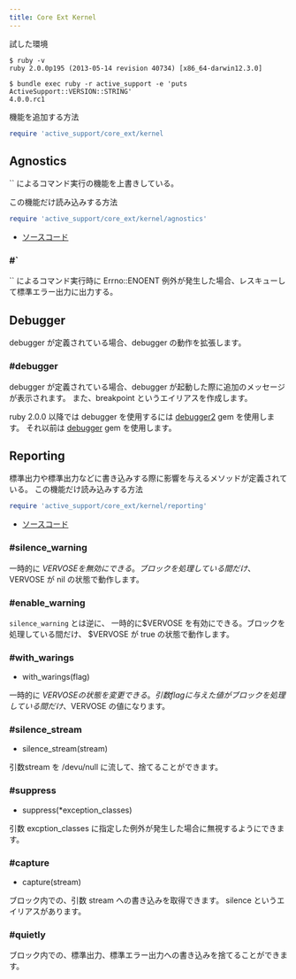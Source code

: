 ```yaml
---
title: Core Ext Kernel
---
```


試した環境

```
$ ruby -v
ruby 2.0.0p195 (2013-05-14 revision 40734) [x86_64-darwin12.3.0]
```

```
$ bundle exec ruby -r active_support -e 'puts ActiveSupport::VERSION::STRING'
4.0.0.rc1
```

機能を追加する方法

```ruby
require 'active_support/core_ext/kernel
```

Agnostics
--------------------------------------------------------------------------------

`` によるコマンド実行の機能を上書きしている。


この機能だけ読み込みする方法

```ruby
require 'active_support/core_ext/kernel/agnostics'
```
* [ソースコード](https://github.com/rails/rails/blob/v4.0.0.rc1/activesupport/lib/active_support/core_ext/integer/inflections.rb)


### #`

`` によるコマンド実行時に Errno::ENOENT 例外が発生した場合、レスキューして標準エラー出力に出力する。

Debugger
--------------------------------------------------------------------------------

debugger が定義されている場合、debugger の動作を拡張します。

### #debugger

debugger が定義されている場合、debugger が起動した際に追加のメッセージが表示されます。
また、breakpoint というエイリアスを作成します。

ruby 2.0.0 以降では debugger を使用するには [debugger2](http://rubygems.org/gems/debugger2) gem を使用します。
それ以前は [debugger](http://rubygems.org/gems/debugger) gem を使用します。

Reporting
--------------------------------------------------------------------------------

標準出力や標準出力などに書き込みする際に影響を与えるメソッドが定義されている。
この機能だけ読み込みする方法

```ruby
require 'active_support/core_ext/kernel/reporting'
```
* [ソースコード](https://github.com/rails/rails/blob/v4.0.0.rc1/activesupport/lib/active_support/core_ext/kernel/reporting.rb)

### #silence_warning

一時的に $VERVOSE を無効にできる。ブロックを処理している間だけ、$VERVOSE が nil の状態で動作します。

### #enable_warning

`silence_warning` とは逆に、 一時的に$VERVOSE を有効にできる。ブロックを処理している間だけ、 $VERVOSE が true の状態で動作します。

### #with_warings

* with_warings(flag)

一時的に $VERVOSE の状態を変更できる。引数 flag に与えた値がブロックを処理している間だけ、$VERVOSE の値になります。

### #silence_stream

* silence_stream(stream)

引数stream を /devu/null に流して、捨てることができます。

### #suppress

* suppress(*exception_classes)

引数 excption_classes に指定した例外が発生した場合に無視するようにできます。

### #capture

* capture(stream)

ブロック内での、引数 stream への書き込みを取得できます。
silence というエイリアスがあります。

### #quietly

ブロック内での、標準出力、標準エラー出力への書き込みを捨てることができます。
